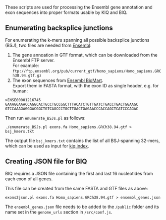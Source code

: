 These scripts are used for processing the Ensembl gene annotation and exon sequences
into proper formats usable by KIQ and BIQ.

## Enumerating backsplice junctions

For enumerating the k-mers spanning all possible backsplice junctions (BSJ),
two files are needed from [Ensembl](http://ensembl.org):

1. The gene annoation in GTF format, which can be downloaded from the Ensembl FTP server.  
For example: `ftp://ftp.ensembl.org/pub/current_gtf/homo_sapiens/Homo_sapiens.GRCh38.94.gtf.gz`
2. The exon sequences from [Ensembl BioMart](https://www.ensembl.org/biomart/martview/).  
Export them in FASTA format, with the exon ID as single header, e.g. for human:
```
>ENSE00001216745
GAAAGGAAACCAGGCACTGCCTGCCGGCTTTACATCTGTTGATCTGACCTGACTGGAAGC
GTCCAAAGAGGGACGGCTGTCAGCCCTGCTTGACTGAGAACCCACCAGCTCATCCCAGAC
```

Then run `enumerate_BSJs.pl` as follows:
```
./enumerate_BSJs.pl exons.fa Homo_sapiens.GRCh38.94.gtf > bsj_kmers.txt
```

The output file `bsj_kmers.txt` contains the list of all BSJ-spanning 32-mers,
which can be used as input for [kiq index](https://github.com/pmenzel/kiq#create-k-mer-index).



## Creating JSON file for BIQ

BIQ requires a JSON file containing the first and last 16 nucleotides
from each exon of all genes.

This file can be created from the same FASTA and GTF files as above:

```
exons2json.pl exons.fa Homo_sapiens.GRCh38.94.gtf > ensembl_genes.json
```

The `ensembl_genes.json` file needs to be added to the `/public` folder and its
name set in the `genome_urls` section in `/src/conf.js`.

